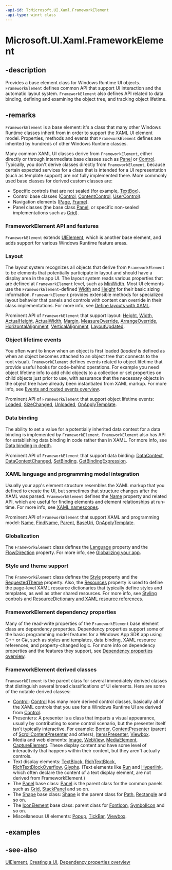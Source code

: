 ```yaml
---
-api-id: T:Microsoft.UI.Xaml.FrameworkElement
-api-type: winrt class
---
```


<!-- Class syntax.
public class FrameworkElement : Microsoft.UI.Xaml.UIElement, Microsoft.UI.Xaml.IFrameworkElement, Microsoft.UI.Xaml.IFrameworkElement2, Microsoft.UI.Xaml.IFrameworkElement3, Microsoft.UI.Xaml.IFrameworkElement4, Microsoft.UI.Xaml.IFrameworkElementOverrides, Microsoft.UI.Xaml.IFrameworkElementOverrides2
-->

# Microsoft.UI.Xaml.FrameworkElement

## -description

Provides a base element class for Windows Runtime UI objects. `FrameworkElement` defines common API that support UI interaction and the automatic layout system. `FrameworkElement` also defines API related to data binding, defining and examining the object tree, and tracking object lifetime.

## -remarks

`FrameworkElement` is a base element: it's a class that many other Windows Runtime classes inherit from in order to support the XAML UI element model. Properties, methods and events that `FrameworkElement` defines are inherited by hundreds of other Windows Runtime classes.

Many common XAML UI classes derive from `FrameworkElement`, either directly or through intermediate base classes such as [Panel](../microsoft.ui.xaml.controls/panel.md) or [Control](../microsoft.ui.xaml.controls/control.md). Typically, you don't derive classes directly from `FrameworkElement`, because certain expected services for a class that is intended for a UI representation (such as template support) are not fully implemented there. More commonly used base classes for derived custom classes are:

+ Specific controls that are not sealed (for example, [TextBox](../microsoft.ui.xaml.controls/textbox.md)).
+ Control base classes ([Control](../microsoft.ui.xaml.controls/control.md), [ContentControl](../microsoft.ui.xaml.controls/contentcontrol.md), [UserControl](../microsoft.ui.xaml.controls/usercontrol.md)).
+ Navigation elements ([Page](../microsoft.ui.xaml.controls/page.md), [Frame](../microsoft.ui.xaml.controls/frame.md)).
+ Panel classes (the base class [Panel](../microsoft.ui.xaml.controls/panel.md), or specific non-sealed implementations such as [Grid](../microsoft.ui.xaml.controls/grid.md)).

### **FrameworkElement** API and features

`FrameworkElement` extends [UIElement](uielement.md), which is another base element, and adds support for various Windows Runtime feature areas.

### Layout

The layout system recognizes all objects that derive from `FrameworkElement` to be elements that potentially participate in layout and should have a display area in the app UI. The layout system reads various properties that are defined at `FrameworkElement` level, such as [MinWidth](frameworkelement_minwidth.md). Most UI elements use the `FrameworkElement`-defined [Width](frameworkelement_width.md) and [Height](frameworkelement_height.md) for their basic sizing information. `FrameworkElement` provides extensible methods for specialized layout behavior that panels and controls with content can override in their class implementations. For more info, see [Define layouts with XAML](/windows/uwp/layout/layouts-with-xaml).

Prominent API of `FrameworkElement` that support layout: [Height](frameworkelement_height.md), [Width](frameworkelement_width.md), [ActualHeight](frameworkelement_actualheight.md), [ActualWidth](frameworkelement_actualwidth.md), [Margin](frameworkelement_margin.md), [MeasureOverride](frameworkelement_measureoverride_1586581644.md), [ArrangeOverride](frameworkelement_arrangeoverride_1795048387.md), [HorizontalAlignment](frameworkelement_horizontalalignment.md), [VerticalAlignment](frameworkelement_verticalalignment.md), [LayoutUpdated](frameworkelement_layoutupdated.md).

### Object lifetime events

You often want to know when an object is first loaded (*loaded* is defined as when an object becomes attached to an object tree that connects to the root visual). `FrameworkElement` defines events related to object lifetime that provide useful hooks for code-behind operations. For example you need object lifetime info to add child objects to a collection or set properties on child objects just prior to use, with assurance that the necessary objects in the object tree have already been instantiated from XAML markup. For more info, see [Events and routed events overview](/windows/uwp/xaml-platform/events-and-routed-events-overview).

Prominent API of `FrameworkElement` that support object lifetime events: [Loaded](frameworkelement_loaded.md), [SizeChanged](frameworkelement_sizechanged.md), [Unloaded](frameworkelement_unloaded.md), [OnApplyTemplate](frameworkelement_onapplytemplate_1955470198.md).

### Data binding

The ability to set a value for a potentially inherited data context for a data binding is implemented by `FrameworkElement`. `FrameworkElement` also has API for establishing data binding in code rather than in XAML. For more info, see [Data binding in depth](/windows/uwp/data-binding/data-binding-in-depth).

Prominent API of `FrameworkElement` that support data binding: [DataContext](frameworkelement_datacontext.md), [DataContextChanged](frameworkelement_datacontextchanged.md), [SetBinding](frameworkelement_setbinding_632680108.md), [GetBindingExpression](frameworkelement_getbindingexpression_54714721.md).

### XAML language and programming model integration

Usually your app's element structure resembles the XAML markup that you defined to create the UI, but sometimes that structure changes after the XAML was parsed. `FrameworkElement` defines the [Name](frameworkelement_name.md) property and related API, which are useful for finding elements and element relationships at run-time. For more info, see [XAML namescopes](/windows/uwp/xaml-platform/xaml-namescopes).

Prominent API of `FrameworkElement` that support XAML and programming model: [Name](frameworkelement_name.md), [FindName](frameworkelement_findname_634111277.md), [Parent](frameworkelement_parent.md), [BaseUri](frameworkelement_baseuri.md), [OnApplyTemplate](frameworkelement_onapplytemplate_1955470198.md).

### Globalization

The `FrameworkElement` class defines the [Language](frameworkelement_language.md) property and the [FlowDirection](frameworkelement_flowdirection.md) property. For more info, see [Globalizing your app](/previous-versions/windows/apps/hh965328(v=win.10)).

### Style and theme support

The `FrameworkElement` class defines the [Style](style.md) property and the [RequestedTheme](frameworkelement_requestedtheme.md) property. Also, the [Resources](frameworkelement_resources.md) property is used to define the page-level XAML resource dictionaries that typically define styles and templates, as well as other shared resources. For more info, see [Styling controls](/windows/uwp/controls-and-patterns/styling-controls) and [ResourceDictionary and XAML resource references](/windows/apps/design/style/xaml-resource-dictionary).
<!--link for req theme?-->

### **FrameworkElement** dependency properties

Many of the read-write properties of the `FrameworkElement` base element class are dependency properties. Dependency properties support some of the basic programming model features for a Windows App SDK app using C++ or C#, such as styles and templates, data binding, XAML resource references, and property-changed logic. For more info on dependency properties and the features they support, see [Dependency properties overview](/windows/uwp/xaml-platform/dependency-properties-overview).

### **FrameworkElement** derived classes

`FrameworkElement` is the parent class for several immediately derived classes that distinguish several broad classifications of UI elements. Here are some of the notable derived classes:

+ [Control](../microsoft.ui.xaml.controls/control.md): [Control](../microsoft.ui.xaml.controls/control.md) has many more derived control classes, basically all of the XAML controls that you use for a Windows Runtime UI are derived from [Control](../microsoft.ui.xaml.controls/control.md).
+ Presenters: A presenter is a class that imparts a visual appearance, usually by contributing to some control scenario, but the presenter itself isn't typically interactive. For example: [Border](../microsoft.ui.xaml.controls/border.md), [ContentPresenter](../microsoft.ui.xaml.controls/contentpresenter.md) (parent of [ScrollContentPresenter](../microsoft.ui.xaml.controls/scrollcontentpresenter.md) and others), [ItemsPresenter](../microsoft.ui.xaml.controls/itemspresenter.md), [Viewbox](../microsoft.ui.xaml.controls/viewbox.md).
+ Media and web elements: [Image](../microsoft.ui.xaml.controls/image.md), [WebView](/uwp/api/windows.ui.xaml.controls.webview), [MediaElement](../microsoft.ui.xaml.controls/mediaelement.md), [CaptureElement](../microsoft.ui.xaml.controls/captureelement.md). These display content and have some level of interactivity that happens within their content, but they aren't actually controls.
+ Text display elements: [TextBlock](../microsoft.ui.xaml.controls/textblock.md), [RichTextBlock](../microsoft.ui.xaml.controls/richtextblock.md), [RichTextBlockOverflow](../microsoft.ui.xaml.controls/richtextblockoverflow.md), [Glyphs](../microsoft.ui.xaml.documents/glyphs.md). (Text elements like [Run](../microsoft.ui.xaml.documents/run.md) and [Hyperlink](../microsoft.ui.xaml.documents/hyperlink.md), which often declare the content of a text display element, are not derived from FrameworkElement.)
+ The [Panel](../microsoft.ui.xaml.controls/panel.md) base class: [Panel](../microsoft.ui.xaml.controls/panel.md) is the parent class for the common panels such as [Grid](../microsoft.ui.xaml.controls/grid.md), [StackPanel](../microsoft.ui.xaml.controls/stackpanel.md) and so on.
+ The [Shape](../microsoft.ui.xaml.shapes/shape.md) base class: [Shape](../microsoft.ui.xaml.shapes/shape.md) is the parent class for [Path](../microsoft.ui.xaml.shapes/path.md), [Rectangle](../microsoft.ui.xaml.shapes/rectangle.md) and so on.
+ The [IconElement](../microsoft.ui.xaml.controls/iconelement.md) base class: parent class for [FontIcon](../microsoft.ui.xaml.controls/fonticon.md), [SymbolIcon](../microsoft.ui.xaml.controls/symbolicon.md) and so on.
+ Miscellaneous UI elements: [Popup](../microsoft.ui.xaml.controls.primitives/popup.md), [TickBar](../microsoft.ui.xaml.controls.primitives/tickbar.md), [Viewbox](../microsoft.ui.xaml.controls/viewbox.md).

## -examples

## -see-also

[UIElement](uielement.md), [Creating a UI](XREF:TODO:nodepage.creating_an_app_ui_xaml), [Dependency properties overview](/windows/uwp/xaml-platform/dependency-properties-overview)
